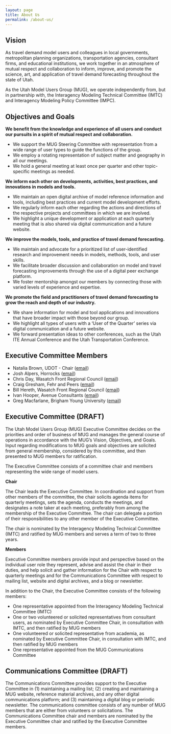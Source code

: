 ```yaml
---
layout: page
title: About Us
permalink: /about-us/
---
```



## Vision
As travel demand model users and colleagues in local governments, metropolitan planning organizations, transportation agencies, consultant firms, and educational institutions, we work together in an atmosphere of mutual respect and collaboration to inform, improve, and promote the science, art, and application of travel demand forecasting throughout the state of Utah.

As the Utah Model Users Group (MUG), we operate independently from, but in partnership with, the Interagency Modeling Technical Committee (IMTC) and Interagency Modeling Policy Committee (IMPC).

## Objectives and Goals

**We benefit from the knowledge and experience of all users and conduct our pursuits in a spirit of mutual respect and collaboration.**

- We support the MUG Steering Committee with representation from a wide range of user types to guide the functions of the group.
- We employ a rotating representation of subject matter and geography in all our meetings.
- We hold a general meeting at least once per quarter and other topic-specific meetings as needed.

**We inform each other on developments, activities, best practices, and innovations in models and tools.**

- We maintain an open digital archive of model reference information and tools, including best practices and current model development efforts.
- We regularly inform each other regarding the actions and directions of the respective projects and committees in which we are involved.
- We highlight a unique development or application at each quarterly meeting that is also shared via digital communication and a future website.

**We improve the models, tools, and practice of travel demand forecasting.**

- We maintain and advocate for a prioritized list of user-identified research and improvement needs in models, methods, tools, and user skills.
- We facilitate broader discussion and collaboration on model and travel forecasting improvements through the use of a digital peer exchange platform.
- We foster mentorship amongst our members by connecting those with varied levels of experience and expertise.

**We promote the field and practitioners of travel demand forecasting to grow the reach and depth of our industry.**

- We share information for model and tool applications and innovations that have broader impact with those beyond our group.
- We highlight all types of users with a ‘User of the Quarter’ series via digital communication and a future website.
- We forward presentation ideas to other conferences, such as the Utah ITE Annual Conference and the Utah Transportation Conference.

## Executive Committee Members

- Natalia Brown, UDOT - Chair ([email](mailto:nataliabrown@utah.gov))
- Josh Alpers, Horrocks ([email](mailto:josha@horrocks.com))
- Chris Day, Wasatch Front Regional Council ([email](mailto:cday@wfrc.org))
- Craig Gresham, Fehr and Peers ([email](mailto:c.gresham@fehrandpeers.com))
- Bill Hereth, Wasatch Front Regional Council ([email](mailto:bhereth@wfrc.org))
- Ivan Hooper, Avenue Consultants ([email](mailto:ihooper@avenueconsultants.com))
- Greg Macfarlane, Brigham Young University ([email](mailto:gregmacfarlane@byu.edu))

## Executive Committee (DRAFT)

The Utah Model Users Group (MUG) Executive Committee decides on the priorities and order of business of MUG and manages the general course of operations in accordance with the MUG’s Vision, Objectives, and Goals. Input regarding modifications to MUG goals and objectives are solicited from general membership, considered by this committee, and then presented to MUG members for ratification.

The Executive Committee consists of a committee chair and members representing the wide range of model users.

**Chair**

The Chair leads the Executive Committee. In coordination and support from other members of the committee, the chair solicits agenda items for quarterly meetings, sets the agenda, conducts the meetings, and designates a note taker at each meeting, preferably from among the membership of the Executive Committee. The chair can delegate a portion of their responsibilities to any other member of the Executive Committee.

The chair is nominated by the Interagency Modeling Technical Committee (IMTC) and ratified by MUG members and serves a term of two to three years.

**Members**

Executive Committee members provide input and perspective based on the individual user role they represent, advise and assist the chair in their duties, and help solicit and gather information for the Chair with respect to quarterly meetings and for the Communications Committee with respect to mailing list, website and digital archives, and a blog or newsletter. 

In addition to the Chair, the Executive Committee consists of the following members:

- One representative appointed from the Interagency Modeling Technical Committee (IMTC)
- One or two volunteered or solicited representatives from consultant users, as nominated by Executive Committee Chair, in consultation with IMTC, and then ratified by MUG members
- One volunteered or solicited representative from academia, as nominated by Executive Committee Chair, in consultation with IMTC, and then ratified by MUG members
- One representative appointed from the MUG Communications Committee

## Communications Committee (DRAFT)

The Communications Committee provides support to the Executive Committee in (1) maintaining a mailing list; (2) creating and maintaining a MUG website, reference material archives, and any other digital communications platform; and (3) maintaining a digital blog or periodic newsletter. The communications committee consists of any number of MUG members that are either from volunteers or solicitations. The Communications Committee chair and members are nominated by the Executive Committee chair and ratified by the Executive Committee members.



